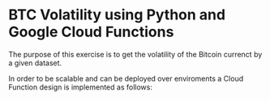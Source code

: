 # BTC Volatility using Python and Google Cloud Functions

The purpose of this exercise is to get the volatility of the Bitcoin currenct by a given dataset.

In order to be scalable and can be deployed over enviroments a Cloud Function design is implemented as follows:

